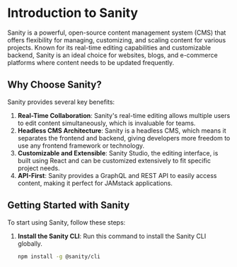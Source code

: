 # Introduction to Sanity

Sanity is a powerful, open-source content management system (CMS) that offers flexibility for managing, customizing, and scaling content for various projects. Known for its real-time editing capabilities and customizable backend, Sanity is an ideal choice for websites, blogs, and e-commerce platforms where content needs to be updated frequently.

## Why Choose Sanity?

Sanity provides several key benefits:

1. **Real-Time Collaboration**: Sanity's real-time editing allows multiple users to edit content simultaneously, which is invaluable for teams.
2. **Headless CMS Architecture**: Sanity is a headless CMS, which means it separates the frontend and backend, giving developers more freedom to use any frontend framework or technology.
3. **Customizable and Extensible**: Sanity Studio, the editing interface, is built using React and can be customized extensively to fit specific project needs.
4. **API-First**: Sanity provides a GraphQL and REST API to easily access content, making it perfect for JAMstack applications.

## Getting Started with Sanity

To start using Sanity, follow these steps:

1. **Install the Sanity CLI**: Run this command to install the Sanity CLI globally.
   ```bash
   npm install -g @sanity/cli
